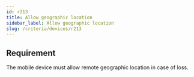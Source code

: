 ```yaml
---
id: r213
title: Allow geographic location
sidebar_label: Allow geographic location
slug: /criteria/devices/r213
---
```


## Requirement

The mobile device must allow remote geographic location in case of loss.
